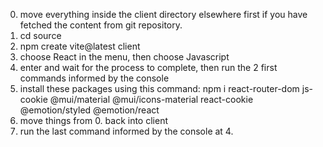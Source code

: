 0. move everything inside the client directory elsewhere first if you have fetched the content from git repository.
1. cd source
2. npm create vite@latest client
3. choose React in the menu, then choose Javascript
4. enter and wait for the process to complete, then run the 2 first commands informed by the console 
5. install these packages using this command: npm i react-router-dom js-cookie @mui/material @mui/icons-material react-cookie @emotion/styled @emotion/react
6. move things from 0. back into client
7. run the last command informed by the console at 4.
